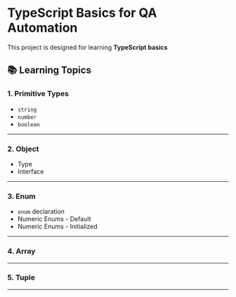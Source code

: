 # TypeScript Basics for QA Automation

This project is designed for learning **TypeScript basics**

## 📚 Learning Topics

### 1. Primitive Types
- `string`
- `number`
- `boolean`

---

### 2. Object
- Type
- Interface

---

### 3. Enum
- `enum` declaration
- Numeric Enums - Default
- Numeric Enums - Initialized

---

### 4. Array



---

### 5. Tuple



---
